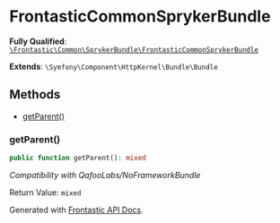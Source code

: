 #  FrontasticCommonSprykerBundle

**Fully Qualified**: [`\Frontastic\Common\SprykerBundle\FrontasticCommonSprykerBundle`](../../../src/php/SprykerBundle/FrontasticCommonSprykerBundle.php)

**Extends**: `\Symfony\Component\HttpKernel\Bundle\Bundle`

## Methods

* [getParent()](#getparent)

### getParent()

```php
public function getParent(): mixed
```

*Compatibility with QafooLabs/NoFrameworkBundle*

Return Value: `mixed`

Generated with [Frontastic API Docs](https://github.com/FrontasticGmbH/apidocs).
